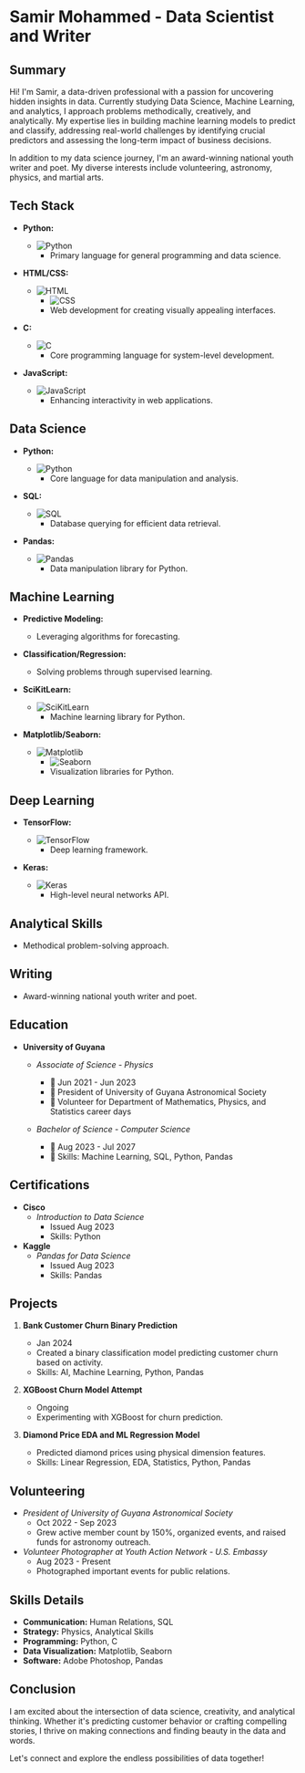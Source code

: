 # Samir Mohammed - Data Scientist and Writer

## Summary
Hi! I'm Samir, a data-driven professional with a passion for uncovering hidden insights in data. Currently studying Data Science, Machine Learning, and analytics, I approach problems methodically, creatively, and analytically. My expertise lies in building machine learning models to predict and classify, addressing real-world challenges by identifying crucial predictors and assessing the long-term impact of business decisions.

In addition to my data science journey, I'm an award-winning national youth writer and poet. My diverse interests include volunteering, astronomy, physics, and martial arts.

## Tech Stack

- **Python:**
  - ![Python](https://img.shields.io/badge/-Python-3776AB?style=for-the-badge&logo=python&logoColor=white)
    - Primary language for general programming and data science.

- **HTML/CSS:**
  - ![HTML](https://img.shields.io/badge/-HTML-E34F26?style=for-the-badge&logo=html5&logoColor=white)
    - ![CSS](https://img.shields.io/badge/-CSS-1572B6?style=for-the-badge&logo=css3&logoColor=white)
    - Web development for creating visually appealing interfaces.

- **C:**
  - ![C](https://img.shields.io/badge/-C-A8B9CC?style=for-the-badge&logo=c&logoColor=black)
    - Core programming language for system-level development.

- **JavaScript:**
  - ![JavaScript](https://img.shields.io/badge/-JavaScript-F7DF1E?style=for-the-badge&logo=javascript&logoColor=black)
    - Enhancing interactivity in web applications.

## Data Science

- **Python:**
  - ![Python](https://img.shields.io/badge/-Python-3776AB?style=for-the-badge&logo=python&logoColor=white)
    - Core language for data manipulation and analysis.

- **SQL:**
  - ![SQL](https://img.shields.io/badge/-SQL-4479A1?style=for-the-badge&logo=postgresql&logoColor=white)
    - Database querying for efficient data retrieval.

- **Pandas:**
  - ![Pandas](https://img.shields.io/badge/-Pandas-150458?style=for-the-badge&logo=pandas&logoColor=white)
    - Data manipulation library for Python.

## Machine Learning

- **Predictive Modeling:**
  - Leveraging algorithms for forecasting.

- **Classification/Regression:**
  - Solving problems through supervised learning.

- **SciKitLearn:**
  - ![SciKitLearn](https://img.shields.io/badge/-SciKitLearn-F7931E?style=for-the-badge&logo=scikit-learn&logoColor=white)
    - Machine learning library for Python.

- **Matplotlib/Seaborn:**
  - ![Matplotlib](https://img.shields.io/badge/-Matplotlib-3776AB?style=for-the-badge&logo=python&logoColor=white)
    - ![Seaborn](https://img.shields.io/badge/-Seaborn-3776AB?style=for-the-badge&logo=python&logoColor=white)
    - Visualization libraries for Python.

## Deep Learning

- **TensorFlow:**
  - ![TensorFlow](https://img.shields.io/badge/-TensorFlow-FF6F00?style=for-the-badge&logo=tensorflow&logoColor=white)
    - Deep learning framework.

- **Keras:**
  - ![Keras](https://img.shields.io/badge/-Keras-D00000?style=for-the-badge&logo=keras&logoColor=white)
    - High-level neural networks API.

## Analytical Skills

- Methodical problem-solving approach.

## Writing

- Award-winning national youth writer and poet.



## Education

- **University of Guyana**
  - *Associate of Science - Physics*
    - 📅 Jun 2021 - Jun 2023
    - 🌌 President of University of Guyana Astronomical Society
    - 🤝 Volunteer for Department of Mathematics, Physics, and Statistics career days

  - *Bachelor of Science - Computer Science*
    - 📅 Aug 2023 - Jul 2027
    - 🚀 Skills: Machine Learning, SQL, Python, Pandas


## Certifications
- **Cisco**
  - *Introduction to Data Science*
    - Issued Aug 2023
    - Skills: Python
- **Kaggle**
  - *Pandas for Data Science*
    - Issued Aug 2023
    - Skills: Pandas

## Projects
1. **Bank Customer Churn Binary Prediction**
   - Jan 2024
   - Created a binary classification model predicting customer churn based on activity.
   - Skills: AI, Machine Learning, Python, Pandas

2. **XGBoost Churn Model Attempt**
   - Ongoing
   - Experimenting with XGBoost for churn prediction.

3. **Diamond Price EDA and ML Regression Model**
   - Predicted diamond prices using physical dimension features.
   - Skills: Linear Regression, EDA, Statistics, Python, Pandas

## Volunteering
- *President of University of Guyana Astronomical Society*
  - Oct 2022 - Sep 2023
  - Grew active member count by 150%, organized events, and raised funds for astronomy outreach.
- *Volunteer Photographer at Youth Action Network - U.S. Embassy*
  - Aug 2023 - Present
  - Photographed important events for public relations.

## Skills Details
- **Communication:** Human Relations, SQL
- **Strategy:** Physics, Analytical Skills
- **Programming:** Python, C
- **Data Visualization:** Matplotlib, Seaborn
- **Software:** Adobe Photoshop, Pandas

## Conclusion
I am excited about the intersection of data science, creativity, and analytical thinking. Whether it's predicting customer behavior or crafting compelling stories, I thrive on making connections and finding beauty in the data and words.

Let's connect and explore the endless possibilities of data together!
